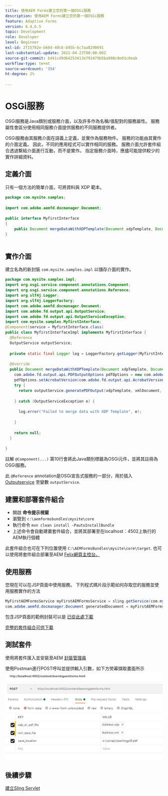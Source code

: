 ```yaml
---
title: 使用AEM Forms建立您的第一個OSGi服務
description: 使用AEM Forms建立您的第一個OSGi服務
feature: Adaptive Forms
version: 6.4,6.5
topic: Development
role: Developer
level: Beginner
exl-id: 2f15782e-b60d-40c6-b95b-6c7aa8290691
last-substantial-update: 2021-04-23T00:00:00Z
source-git-commit: bd41cd9d64253413e793479b5ba900c8e01c0eab
workflow-type: tm+mt
source-wordcount: '354'
ht-degree: 2%

---
```


# OSGi服務

OSGi服務是Java類別或服務介面，以及許多作為名稱/值配對的服務屬性。 服務屬性會區分使用相同服務介面提供服務的不同服務提供者。

OSGi服務由其服務介面在語義上定義，並實作為服務物件。 服務的功能由其實作的介面定義。 因此，不同的應用程式可以實作相同的服務。 服務介面允許套件組合透過繫結介面進行互動，而不是實作。 指定服務介面時，應儘可能提供較少的實作詳細資料。

## 定義介面

只有一個方法的簡單介面，可將資料與 <span class="x x-first x-last">XDP</span> 範本。

```java
package com.mysite.samples;

import com.adobe.aemfd.docmanager.Document;

public interface MyfirstInterface
{
    public Document mergeDataWithXDPTemplate(Document xdpTemplate, Document xmlDocument);
}
 
```

## 實作介面

建立名為的新封裝 `com.mysite.samples.impl` 以儲存介面的實作。

```java
package com.mysite.samples.impl;
import org.osgi.service.component.annotations.Component;
import org.osgi.service.component.annotations.Reference;
import org.slf4j.Logger;
import org.slf4j.LoggerFactory;
import com.adobe.aemfd.docmanager.Document;
import com.adobe.fd.output.api.OutputService;
import com.adobe.fd.output.api.OutputServiceException;
import com.mysite.samples.MyfirstInterface;
@Component(service = MyfirstInterface.class)
public class MyfirstInterfaceImpl implements MyfirstInterface {
  @Reference
  OutputService outputService;

  private static final Logger log = LoggerFactory.getLogger(MyfirstInterfaceImpl.class);

  @Override
  public Document mergeDataWithXDPTemplate(Document xdpTemplate, Document xmlDocument) {
    com.adobe.fd.output.api.PDFOutputOptions pdfOptions = new com.adobe.fd.output.api.PDFOutputOptions();
    pdfOptions.setAcrobatVersion(com.adobe.fd.output.api.AcrobatVersion.Acrobat_11);
    try {
      return outputService.generatePDFOutput(xdpTemplate, xmlDocument, pdfOptions);

    } catch (OutputServiceException e) {

      log.error("Failed to merge data with XDP Template", e);

    }

    return null;
  }

}
```

註解 `@Component(...)` 第10行會將此Java類別標籤為OSGi元件，並將其註冊為OSGi服務。

此 `@Reference` annotation是OSGi宣告式服務的一部分，用於插入 [Outputservice](https://helpx.adobe.com/experience-manager/6-5/forms/javadocs/index.html?com/adobe/fd/output/api/OutputService.html) 至變數 `outputService`.


## 建置和部署套件組合

* 開啟 **命令提示視窗**
* 瀏覽到 `c:\aemformsbundles\mysite\core`
* 執行命令 `mvn clean install -PautoInstallBundle`
* 上述命令會自動建置套件組合，並將其部署至在localhost：4502上執行的AEM執行個體

此套件組合也可在下列位置使用 `C:\AEMFormsBundles\mysite\core\target`. 也可以使用將套件組合部署至AEM [Felix網頁主控台。](http://localhost:4502/system/console/bundles)

## 使用服務

您現在可以在JSP頁面中使用服務。 下列程式碼片段示範如何存取您的服務並使用服務實作的方法

```java
MyFirstAEMFormsService myFirstAEMFormsService = sling.getService(com.mysite.samples.MyFirstAEMFormsService.class);
com.adobe.aemfd.docmanager.Document generatedDocument = myFirstAEMFormsService.mergeDataWithXDPTemplate(xdp_or_pdf_template,xmlDocument);
```

包含JSP頁面的範例封裝可以是 [已從此處下載](assets/learning_aem_forms.zip)

[完整的套件組合可供下載](assets/mysite.core-1.0.0-SNAPSHOT.jar)

## 測試套件

使用將套件匯入並安裝至AEM [封裝管理員](http://localhost:4502/crx/packmgr/index.jsp)

使用Postman進行POST呼叫並提供輸入引數，如下方熒幕擷取畫面所示
![郵遞員](assets/test-service-postman.JPG)

## 後續步驟

[建立Sling Servlet](./create-servlet.md)

